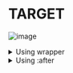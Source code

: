# TARGET

![image](https://github.com/gaschneider/cssbattle/assets/16023844/cd8d640d-262e-46ec-b81e-75297edf6806)

<details>
<summary>Using wrapper</summary>
  
```
<div><p><p r s></div><div><p s><p r></div>
<style>
  *{margin: 0}
  body{
    background: #5F0032;
    display: grid;
    place-content: center;
    grid-template-rows: 100px 100px;
    gap: 20px;
  }
  p {
    width: 50px;
    height: 100px;
    background: #F180B6;
    border-radius: 100px 0 0 100px;
  }
  div{
    display: flex;
  }
  [r] {
    rotate: 180deg;
  }
  [s] {
    box-shadow: -50px 0 #F180B6, -100px 0 #F180B6;
  }
</style>
```
</details>
<details>
  <summary>Using :after</summary>

```
<p><p r>
<style>
  *{margin: 0}
  body{
    background: #5F0032;
    display: grid;
    place-content: center;
    grid-template-rows: 100px 100px;
    grid-template-columns: 100px;
    gap: 20px;
  }
  p, p:after {
    width: 50px;
    height: 100px;
    background: #F180B6;
    border-radius: 100px 0 0 100px;
    position: relative;
  }
  p:after {
    position: absolute;
    content: '';
    left: 50px;
    rotate: 180deg;
  }
  [r] {
    justify-self: flex-end;
    rotate: 180deg;
  }
  p:after {
    box-shadow: -50px 0 #F180B6, -100px 0 #F180B6;
  }
</style>
```
</details>
